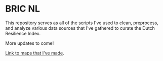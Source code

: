 # BRIC NL

This repository serves as all of the scripts I've used to clean, preprocess, and analyze various data sources that I've gathered to curate the Dutch Resilience Index.

More updates to come!

[Link to maps that I've made](https://um-fhs.maps.arcgis.com/apps/instant/sidebar/index.html?appid=3969489a431b40dc8dae8e684f4e9f24).
